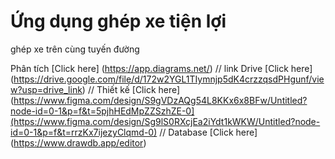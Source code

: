 # Ứng dụng ghép xe tiện lợi
ghép xe trên cùng tuyến đường

Phân tích [Click here] (https://app.diagrams.net/)
//
link Drive [Click here] (https://drive.google.com/file/d/172w2YGL1TIymnjp5dK4crzzqsdPHgunf/view?usp=drive_link)
//
Thiết kế [Click here] (https://www.figma.com/design/S9gVDzAQg54L8KKx6x8BFw/Untitled?node-id=0-1&p=f&t=5pjhHEdMpZZSzhZE-0](https://www.figma.com/design/Sg9lS0RXcjEa2iYdt1kWKW/Untitled?node-id=0-1&p=f&t=rrzKx7ijezyClqmd-0)
//
Database [Click here] (https://www.drawdb.app/editor)
